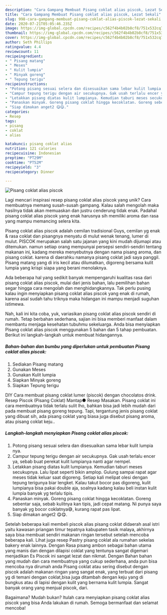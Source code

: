 ```yaml
---
description: "Cara Gampang Membuat Pisang coklat alias piscok, Lezat Sekali"
title: "Cara Gampang Membuat Pisang coklat alias piscok, Lezat Sekali"
slug: 998-cara-gampang-membuat-pisang-coklat-alias-piscok-lezat-sekali
date: 2020-07-21T05:05:46.235Z
image: https://img-global.cpcdn.com/recipes/c562f4b4b02b8cf8/751x532cq70/pisang-coklat-alias-piscok-foto-resep-utama.jpg
thumbnail: https://img-global.cpcdn.com/recipes/c562f4b4b02b8cf8/751x532cq70/pisang-coklat-alias-piscok-foto-resep-utama.jpg
cover: https://img-global.cpcdn.com/recipes/c562f4b4b02b8cf8/751x532cq70/pisang-coklat-alias-piscok-foto-resep-utama.jpg
author: Seth Phillips
ratingvalue: 4.4
reviewcount: 11
recipeingredient:
- " Pisang matang"
- " Meses"
- " Kulit lumpia"
- " Minyak goreng"
- " Tepung terigu"
recipeinstructions:
- "Potong pisang sesuai selera dan disesuaikan sama lebar kulit lumpia nya."
- "Campur tepung terigu dengan air secukupnya. Gak usah terlalu encer ya, sebab buat perekat kulit lumpianya nanti agar nempel."
- "Letakkan pisang diatas kulit lumpianya. Kemudian taburi meses secukupnya. Lalu lipat seperti bikin amplop. Gulung sampai rapat agar meses tidak keluar saat digoreng. Setiap kali melipat olesi dengan tepung terigunya biar lengket. Kalau takut bocor pas digoreng, kulit lumpianya bisa pakai double aja, soalnya kadang kalau beli instan kulit lumpia banyak yg terlalu tipis."
- "Panaskan minyak. Goreng pisang coklat hingga kecoklatan. Goreng sebentar saja, sebab kulitnya kan tipis, jadi cepat matang. Ni punya saya banyak yg bocor coklatnya😅, kurang rapat pas lipat."
- "Siap dimakan anget2 😋😋."
categories:
- Resep
tags:
- pisang
- coklat
- alias

katakunci: pisang coklat alias 
nutrition: 121 calories
recipecuisine: Indonesian
preptime: "PT29M"
cooktime: "PT52M"
recipeyield: "3"
recipecategory: Dinner

---
```



![Pisang coklat alias piscok](https://img-global.cpcdn.com/recipes/c562f4b4b02b8cf8/751x532cq70/pisang-coklat-alias-piscok-foto-resep-utama.jpg)

Lagi mencari inspirasi resep pisang coklat alias piscok yang unik? Cara membuatnya memang susah-susah gampang. Kalau salah mengolah maka hasilnya tidak akan memuaskan dan justru cenderung tidak enak. Padahal pisang coklat alias piscok yang enak harusnya sih memiliki aroma dan rasa yang mampu memancing selera kita.

Pisang coklat alias piscok adalah cemilan tradisional Guys, cemilan yg enak &amp; rasa coklat dan pisangnya menyatu di mulut wenak tenang, lumer di mulut. PISCOK merupakan salah satu jajanan yang kini mudah dijumapi atau ditemukan. namun setiap orang mempunyai persepsi sendiri-sendiri tentang makanan ini, kadang mereka menyebutnya dengan nama pisang aroma, dan pisang coklat. karena di daerahku namanya pisang coklat jadi saya panggil. Pisang matang yang di iris kecil atau dilumatkan, digoreng bersama kulit lumpia yang krispi siapa yang berani menolaknya.

Ada beberapa hal yang sedikit banyak mempengaruhi kualitas rasa dari pisang coklat alias piscok, mulai dari jenis bahan, lalu pemilihan bahan segar hingga cara mengolah dan menghidangkannya. Tak perlu pusing kalau ingin menyiapkan pisang coklat alias piscok yang enak di rumah, karena asal sudah tahu triknya maka hidangan ini mampu menjadi suguhan istimewa.


Nah, kali ini kita coba, yuk, variasikan pisang coklat alias piscok sendiri di rumah. Tetap berbahan sederhana, sajian ini bisa memberi manfaat dalam membantu menjaga kesehatan tubuhmu sekeluarga. Anda bisa menyiapkan Pisang coklat alias piscok menggunakan 5 bahan dan 5 tahap pembuatan. Berikut ini langkah-langkah untuk membuat hidangannya.

<!--inarticleads1-->

##### Bahan-bahan dan bumbu yang diperlukan untuk pembuatan Pisang coklat alias piscok:

1. Sediakan  Pisang matang
1. Gunakan  Meses
1. Gunakan  Kulit lumpia
1. Siapkan  Minyak goreng
1. Siapkan  Tepung terigu


DIY Cara membuat pisang coklat lumer (piscok) dengan chocolatos drink. Resep Piscok (Pisang Coklat) Mantap● Resep Masakan. Pisang coklat ini cara membuatnya tidak terlalu sulit lho, bahkan bisa jadi lebih mudah dari pada membuat pisang goreng tepung. Tapi, tergantung jenis pisang coklat yang dibuat sih, ada pisang coklat yang biasa juga disebut pisang aroma, atau pisang coklat keju.. 

<!--inarticleads2-->

##### Langkah-langkah menyiapkan Pisang coklat alias piscok:

1. Potong pisang sesuai selera dan disesuaikan sama lebar kulit lumpia nya.
1. Campur tepung terigu dengan air secukupnya. Gak usah terlalu encer ya, sebab buat perekat kulit lumpianya nanti agar nempel.
1. Letakkan pisang diatas kulit lumpianya. Kemudian taburi meses secukupnya. Lalu lipat seperti bikin amplop. Gulung sampai rapat agar meses tidak keluar saat digoreng. Setiap kali melipat olesi dengan tepung terigunya biar lengket. Kalau takut bocor pas digoreng, kulit lumpianya bisa pakai double aja, soalnya kadang kalau beli instan kulit lumpia banyak yg terlalu tipis.
1. Panaskan minyak. Goreng pisang coklat hingga kecoklatan. Goreng sebentar saja, sebab kulitnya kan tipis, jadi cepat matang. Ni punya saya banyak yg bocor coklatnya😅, kurang rapat pas lipat.
1. Siap dimakan anget2 😋😋.


Setelah beberapa kali membeli piscok alias pisang coklat didaerah asal istri yaitu kawasan priangan timur tepatnya kabupaten tasik malaya, akhirnya saya bisa membuat sendiri makanan ringan tersebut setelah mencoba beberapa kali. Lihat juga resep Pastry pisang coklat ala rumahan sekelas bakery enak lainnya. Dengan Rasa pisang ambon sebagai bahan utama yang manis dan dengan dilapisi coklat yang tentunya sangat digemari menjadikan Es Piscok ini sangat lezat dan nikmat. Dengan Bahan bahan yang mudah dan cara membuatnya yang cukup sederhana, anda pun bisa mencoba nya dirumah anda Pisang coklat atau sering disebut dengan piscok adalah makanan ringan yang sangat enak, yang terbuat dari pisang yg di temani dengan coklat,bisa juga ditambah dengan keju yang di bungkus atau di lapisi dengan kulit yang bernama kulit lumpia. Sangat banyak orang yang menjual piscok, dari. 

Bagaimana? Mudah bukan? Itulah cara menyiapkan pisang coklat alias piscok yang bisa Anda lakukan di rumah. Semoga bermanfaat dan selamat mencoba!
